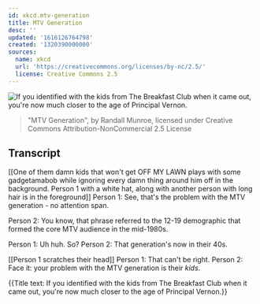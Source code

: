 ```yaml
---
id: xkcd.mtv-generation
title: MTV Generation
desc: ''
updated: '1616126764798'
created: '1320390000000'
sources:
  name: xkcd
  url: 'https://creativecommons.org/licenses/by-nc/2.5/'
  license: Creative Commons 2.5
---
```

![If you identified with the kids from The Breakfast Club when it came out, you're now much closer to the age of Principal Vernon.](https://imgs.xkcd.com/comics/mtv_generation.png)
> "MTV Generation", by Randall Munroe, licensed under Creative Commons Attribution-NonCommercial 2.5 License

## Transcript
[[One of them damn kids that won't get OFF MY LAWN plays with some gadgetamabob while ignoring every damn thing around him off in the background.  Person 1 with a white hat, along with another person with long hair is in the foreground]]
Person 1: See, that's the problem with the MTV generation - no attention span.

Person 2: You know, that phrase referred to the 12-19 demographic that formed the core MTV audience in the mid-1980s.

Person 1: Uh huh. So?
Person 2: That generation's now in their 40s.

[[Person 1 scratches their head]]
Person 1: That can't be right.
Person 2: Face it: your problem with the MTV generation is their *kids*.

{{Title text: If you identified with the kids from The Breakfast Club when it came out, you're now much closer to the age of Principal Vernon.}}
